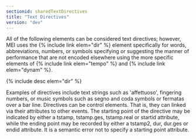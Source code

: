 ```yaml
---
sectionid: sharedTextDirectives
title: "Text Directives"
version: "dev"
---
```


All of the following elements can be considered text directives; however, MEI uses
the
{% include link elem="dir" %} element specifically for words, abbreviations, numbers, or
symbols specifying or suggesting the manner of performance that are not encoded elsewhere
using the more specific elements of {% include link elem="tempo" %} and {% include link elem="dynam" %}.



{% include desc elem="dir" %}




Examples of directives include text strings such as 'affettuoso', fingering numbers,
or
music symbols such as segno and coda symbols or fermatas over a bar line. Directives
can
be control elements. That is, they can linked via their attributes to other events.
The
starting point of the directive may be indicated by either a tstamp, tstamp.ges,
tstamp.real or startid attribute, while the ending point may be recorded by either
a
tstamp2, dur, dur.ges or endid attribute. It is a semantic error not to specify a
starting
point attribute.

